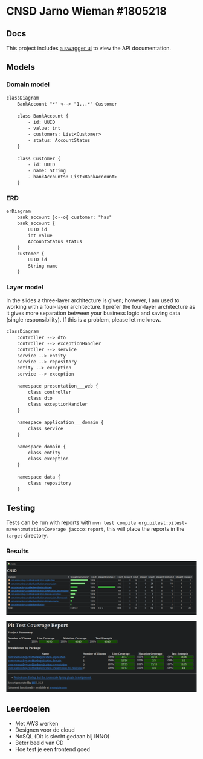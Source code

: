 # CNSD Jarno Wieman #1805218

## Docs

This project includes [a swagger ui](http://localhost:8080/docs) to view the API documentation.

## Models

### Domain model

```mermaid
classDiagram
    BankAccount "*" <--> "1...*" Customer

    class BankAccount {
        - id: UUID
        - value: int
        - customers: List<Customer>
        - status: AccountStatus
    }

    class Customer {
        - id: UUID
        - name: String
        - bankAccounts: List<BankAccount>
    }
```

### ERD

```mermaid
erDiagram
    bank_account }o--o{ customer: "has"
    bank_account {
        UUID id
        int value
        AccountStatus status
    }
    customer {
        UUID id
        String name
    }
```

### Layer model

In the slides a three-layer architecture is given; however, I am used to working with a four-layer architecture.
I prefer the four-layer architecture as it gives more separation between your business logic and saving data
(single responsibility).
If this is a problem, please let me know.

```mermaid
classDiagram
    controller --> dto
    controller --> exceptionHandler
    controller --> service
    service --> entity
    service --> repository
    entity --> exception
    service --> exception

    namespace presentation___web {
        class controller
        class dto
        class exceptionHandler
    }

    namespace application___domain {
        class service
    }

    namespace domain {
        class entity
        class exception
    }

    namespace data {
        class repository
    }

```

## Testing

Tests can be run with reports with `mvn test compile org.pitest:pitest-maven:mutationCoverage jacoco:report`, this will
place the reports in the `target` directory.

### Results

![Jacoco Coverage](/assets/jacoco_report.png)

![PIT Mutation Coverage](/assets/pitest_report.png)

## Leerdoelen

- Met AWS werken
- Designen voor de cloud
- NoSQL (Dit is slecht gedaan bij INNO)
- Beter beeld van CD
- Hoe test je een frontend goed
